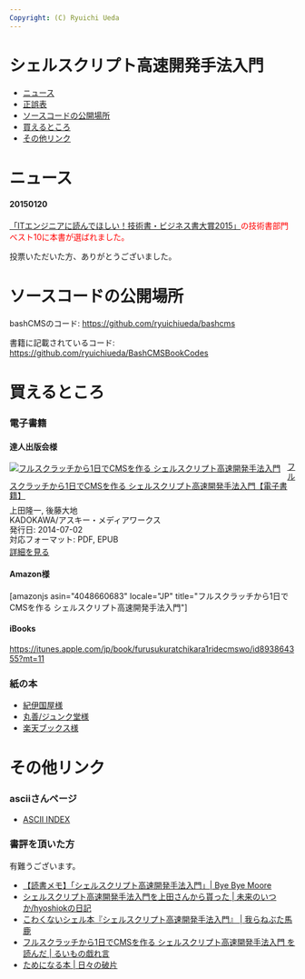 ```yaml
---
Copyright: (C) Ryuichi Ueda
---
```



# シェルスクリプト高速開発手法入門
<ul>
 <li><a href="#news">ニュース</a></li>
 <li><a href="http://blog.ueda.asia/?page_id=3344" title="正誤表 | シェルスクリプト高速開発技術入門">正誤表</a></li>
 <li><a href="#code">ソースコードの公開場所</a></li>
 <li><a href="#buy">買えるところ</a></li>
 <li><a href="#link">その他リンク</a></li>
</ul>

<h1 id="news">ニュース</h1>

<h4>20150120</h4>
<span style="color:red"><a href="http://www.shoeisha.co.jp/campaign/award/result" target="_blank">「ITエンジニアに読んでほしい！技術書・ビジネス書大賞2015」</a>の技術書部門ベスト10に本書が選ばれました。</span>

投票いただいた方、ありがとうございました。

<h1 id="code">ソースコードの公開場所</h1>

bashCMSのコード: <a href="https://github.com/ryuichiueda/bashcms" target="_blank">https://github.com/ryuichiueda/bashcms</a>

書籍に記載されているコード: <a href="https://github.com/ryuichiueda/BashCMSBookCodes" target="_blank">https://github.com/ryuichiueda/BashCMSBookCodes</a>

<h1 id="buy">買えるところ</h1>

<h3>電子書籍</h3>

<h4>達人出版会様</h4>

<div class="amazlet-box" style="margin-bottom:0px;"><div class="amazlet-image" style="float:left;margin:0px 12px 1px 0px;"><a href="https://tatsu-zine.com/books/shellscript-cms" name="amazletlink" target="_blank"><img src="https://tatsu-zine.com/images/books/309/cover_s.jpg" alt="フルスクラッチから1日でCMSを作る シェルスクリプト高速開発手法入門" style="border: none;" /></a></div><div class="amazlet-info" style="line-height:120%;margin-bottom:10px"><div class="amazlet-name" style="margin-bottom:10px;line-height:120%"><a href="https://tatsu-zine.com/books/shellscript-cms" name="amazletlink" target="_blank">フルスクラッチから1日でCMSを作る シェルスクリプト高速開発手法入門【電子書籍】</a></div><div class="amazlet-detail">上田隆一, 後藤大地<br />KADOKAWA/アスキー・メディアワークス<br />発行日: 2014-07-02<br />対応フォーマット: PDF, EPUB<br /></div><div class="amazlet-sub-info" style="float:left;"><div class="amazlet-link" style="margin-top:5px"><a href="https://tatsu-zine.com/books/shellscript-cms" name="amazletlink" target="_blank">詳細を見る</a></div></div></div><div class="amazlet-footer" style="clear:left"></div></div>

<h4>Amazon様</h4>

[amazonjs asin="4048660683" locale="JP" title="フルスクラッチから1日でCMSを作る シェルスクリプト高速開発手法入門"]

<h4>iBooks</h4>

<a href="https://itunes.apple.com/jp/book/furusukuratchikara1ridecmswo/id893864355?mt=11">https://itunes.apple.com/jp/book/furusukuratchikara1ridecmswo/id893864355?mt=11</a>

<h3>紙の本</h3>

<ul>

 <li><a href="http://www.kinokuniya.co.jp/f/dsg-01-9784048660686" target="_blank">紀伊国屋様</a></li>

 <li><a href="http://www.junkudo.co.jp/mj/products/detail.php?product_id=3000181263" target="_blank">丸善/ジュンク堂様</a></li>

 <li><a href="http://books.rakuten.co.jp/rb/12834612/" target="_blank">楽天ブックス様</a></li>

</ul>

<h1 id="link">その他リンク</h1>

<h3>asciiさんページ</h3>

<ul>
 <li>
<a href="http://ascii.asciimw.jp/books/books/detail/978-4-04-866068-6.shtml" target="_blank">ASCII INDEX</a>
 </li>
</ul>


<h3>書評を頂いた方</h3>

有難うございます。

<ul>
 <li><a href="http://shuzo-kino.hateblo.jp/entry/2014/07/08/235029" target="_blank">【読書メモ】「シェルスクリプト高速開発手法入門」| Bye Bye Moore</a></li>
 <li><a href="http://d.hatena.ne.jp/hyoshiok/20140708/p1" target="_blank">シェルスクリプト高速開発手法入門を上田さんから貰った | 未来のいつか/hyoshiokの日記</a></li>
 <li><a href="http://nebuta.hatenablog.jp/entry/2014/06/24/200722" target="_blank">こわくないシェル本『シェルスクリプト高速開発手法入門』 | 我らねぶた馬鹿</a></li>
 <li><a href="http://www.ruimo.com/2014/07/05/1404556560000.html" target="_blank">フルスクラッチから1日でCMSを作る シェルスクリプト高速開発手法入門 を読んだ | るいもの戯れ言</a></li>
 <li><a href="http://www.artonx.org/diary/20140629.html" target="_blank">ためになる本 | 日々の破片</a></li>
</ul>
